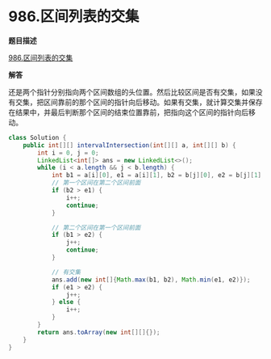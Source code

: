 # 986.区间列表的交集

**题目描述**

[986.区间列表的交集](https://leetcode-cn.com/problems/interval-list-intersections/)

**解答**

还是两个指针分别指向两个区间数组的头位置。然后比较区间是否有交集，如果没有交集，把区间靠前的那个区间的指针向后移动。如果有交集，就计算交集并保存在结果中，并最后判断那个区间的结束位置靠前，把指向这个区间的指针向后移动。

```java
class Solution {
    public int[][] intervalIntersection(int[][] a, int[][] b) {
        int i = 0, j = 0;
        LinkedList<int[]> ans = new LinkedList<>();
        while (i < a.length && j < b.length) {
            int b1 = a[i][0], e1 = a[i][1], b2 = b[j][0], e2 = b[j][1];
            // 第一个区间在第二个区间前面
            if (b2 > e1) {
                i++;
                continue;
            }

            // 第二个区间在第一个区间前面
            if (b1 > e2) {
                j++;
                continue;
            }

            // 有交集
            ans.add(new int[]{Math.max(b1, b2), Math.min(e1, e2)});
            if (e1 > e2) {
                j++;
            } else {
                i++;
            }
        }
        return ans.toArray(new int[][]{});
    }
}
```